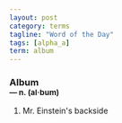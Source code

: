 ```yaml
---
layout: post
category: terms
tagline: "Word of the Day"
tags: [alpha_a]
term: album
---
```


<h3>Album<br/> <small>&mdash; n. (al<span>&middot;</span>bum)</small></h3>
<p><ol>
<li>Mr. Einstein's backside</li>
</ol></p>
